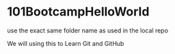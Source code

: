 # 101BootcampHelloWorld
use the exact same folder name as  used in the local repo


We will using this to Learn Git and GitHub
